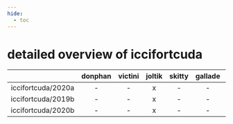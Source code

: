 ```yaml
---
hide:
  - toc
---
```


detailed overview of iccifortcuda
=================================

| |donphan|victini|joltik|skitty|gallade|accelgor|swalot|doduo|
| :---: | :---: | :---: | :---: | :---: | :---: | :---: | :---: | :---: |
|iccifortcuda/2020a|-|-|x|-|-|-|-|-|
|iccifortcuda/2019b|-|-|x|-|-|-|-|-|
|iccifortcuda/2020b|-|-|x|-|-|-|-|-|
